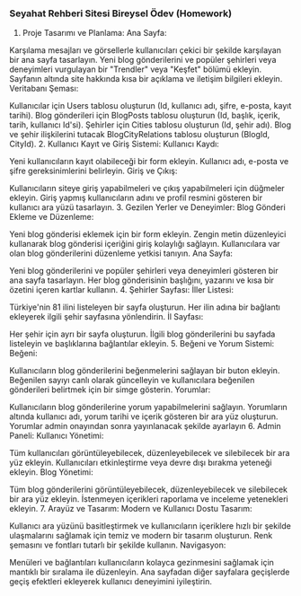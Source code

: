 ### Seyahat Rehberi Sitesi Bireysel Ödev (Homework)

1. Proje Tasarımı ve Planlama:
Ana Sayfa:

Karşılama mesajları ve görsellerle kullanıcıları çekici bir şekilde karşılayan bir ana sayfa tasarlayın.
Yeni blog gönderilerini ve popüler şehirleri veya deneyimleri vurgulayan bir "Trendler" veya "Keşfet" bölümü ekleyin.
Sayfanın altında site hakkında kısa bir açıklama ve iletişim bilgileri ekleyin.
Veritabanı Şeması:

Kullanıcılar için Users tablosu oluşturun (Id, kullanıcı adı, şifre, e-posta, kayıt tarihi).
Blog gönderileri için BlogPosts tablosu oluşturun (Id, başlık, içerik, tarih, kullanıcı Id'si).
Şehirler için Cities tablosu oluşturun (Id, şehir adı).
Blog ve şehir ilişkilerini tutacak BlogCityRelations tablosu oluşturun (BlogId, CityId).
2. Kullanıcı Kayıt ve Giriş Sistemi:
Kullanıcı Kaydı:

Yeni kullanıcıların kayıt olabileceği bir form ekleyin.
Kullanıcı adı, e-posta ve şifre gereksinimlerini belirleyin.
Giriş ve Çıkış:

Kullanıcıların siteye giriş yapabilmeleri ve çıkış yapabilmeleri için düğmeler ekleyin.
Giriş yapmış kullanıcıların adını ve profil resmini gösteren bir kullanıcı ara yüzü tasarlayın.
3. Gezilen Yerler ve Deneyimler:
Blog Gönderi Ekleme ve Düzenleme:

Yeni blog gönderisi eklemek için bir form ekleyin.
Zengin metin düzenleyici kullanarak blog gönderisi içeriğini giriş kolaylığı sağlayın.
Kullanıcılara var olan blog gönderilerini düzenleme yetkisi tanıyın.
Ana Sayfa:

Yeni blog gönderilerini ve popüler şehirleri veya deneyimleri gösteren bir ana sayfa tasarlayın.
Her blog gönderisinin başlığını, yazarını ve kısa bir özetini içeren kartlar kullanın.
4. Şehirler Sayfası:
İller Listesi:

Türkiye'nin 81 ilini listeleyen bir sayfa oluşturun.
Her ilin adına bir bağlantı ekleyerek ilgili şehir sayfasına yönlendirin.
İl Sayfası:

Her şehir için ayrı bir sayfa oluşturun.
İlgili blog gönderilerini bu sayfada listeleyin ve başlıklarına bağlantılar ekleyin.
5. Beğeni ve Yorum Sistemi:
Beğeni:

Kullanıcıların blog gönderilerini beğenmelerini sağlayan bir buton ekleyin.
Beğenilen sayıyı canlı olarak güncelleyin ve kullanıcılara beğenilen gönderileri belirtmek için bir simge gösterin.
Yorumlar:

Kullanıcıların blog gönderilerine yorum yapabilmelerini sağlayın.
Yorumların altında kullanıcı adı, yorum tarihi ve içerik gösteren bir ara yüz oluşturun.
Yorumlar admin onayından sonra yayınlanacak şekilde ayarlayın
6. Admin Paneli:
Kullanıcı Yönetimi:

Tüm kullanıcıları görüntüleyebilecek, düzenleyebilecek ve silebilecek bir ara yüz ekleyin.
Kullanıcıları etkinleştirme veya devre dışı bırakma yeteneği ekleyin.
Blog Yönetimi:

Tüm blog gönderilerini görüntüleyebilecek, düzenleyebilecek ve silebilecek bir ara yüz ekleyin.
İstenmeyen içerikleri raporlama ve inceleme yetenekleri ekleyin.
7. Arayüz ve Tasarım:
Modern ve Kullanıcı Dostu Tasarım:

Kullanıcı ara yüzünü basitleştirmek ve kullanıcıların içeriklere hızlı bir şekilde ulaşmalarını sağlamak için temiz ve modern bir tasarım oluşturun.
Renk şemasını ve fontları tutarlı bir şekilde kullanın.
Navigasyon:

Menüleri ve bağlantıları kullanıcıların kolayca gezinmesini sağlamak için mantıklı bir sıralama ile düzenleyin.
Ana sayfadan diğer sayfalara geçişlerde geçiş efektleri ekleyerek kullanıcı deneyimini iyileştirin.